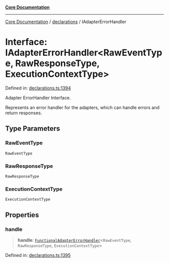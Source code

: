 [**Core Documentation**](../../README.md)

***

[Core Documentation](../../README.md) / [declarations](../README.md) / IAdapterErrorHandler

# Interface: IAdapterErrorHandler\<RawEventType, RawResponseType, ExecutionContextType\>

Defined in: [declarations.ts:1394](https://github.com/stonemjs/core/blob/85781fe5b87769612839dd6b850ba45186d357fa/src/declarations.ts#L1394)

Adapter ErrorHandler Interface.

Represents an error handler for the adapters, which can handle errors and return responses.

## Type Parameters

### RawEventType

`RawEventType`

### RawResponseType

`RawResponseType`

### ExecutionContextType

`ExecutionContextType`

## Properties

### handle

> **handle**: [`FunctionalAdapterErrorHandler`](../type-aliases/FunctionalAdapterErrorHandler.md)\<`RawEventType`, `RawResponseType`, `ExecutionContextType`\>

Defined in: [declarations.ts:1395](https://github.com/stonemjs/core/blob/85781fe5b87769612839dd6b850ba45186d357fa/src/declarations.ts#L1395)
